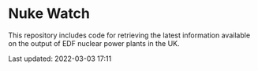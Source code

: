 # Nuke Watch

This repository includes code for retrieving the latest information available on the output of EDF nuclear power plants in the UK.

Last updated: 2022-03-03 17:11